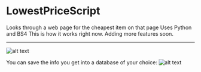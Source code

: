 # LowestPriceScript
Looks through a web page for the cheapest item on that page
Uses Python and BS4
This is how it works right now. Adding more features soon.

---------------------------------------------------------------------
![alt text](https://i.imgur.com/pU1ukGf.png)

You can save the info you get into a database of your choice:
![alt text](https://i.imgur.com/vXuh0ez.png)
